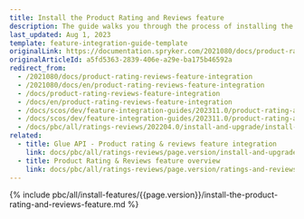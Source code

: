 ```yaml
---
title: Install the Product Rating and Reviews feature
description: The guide walks you through the process of installing the Product Reviews feature in your project.
last_updated: Aug 1, 2023
template: feature-integration-guide-template
originalLink: https://documentation.spryker.com/2021080/docs/product-rating-reviews-feature-integration
originalArticleId: a5fd5363-2839-406e-a29e-ba175b46592a
redirect_from:
  - /2021080/docs/product-rating-reviews-feature-integration
  - /2021080/docs/en/product-rating-reviews-feature-integration
  - /docs/product-rating-reviews-feature-integration
  - /docs/en/product-rating-reviews-feature-integration
  - /docs/scos/dev/feature-integration-guides/202311.0/product-rating-and-reviews-feature-integration.html
  - /docs/scos/dev/feature-integration-guides/202311.0/product-rating-and-reviews-feature-integration.html  
  - /docs/pbc/all/ratings-reviews/202204.0/install-and-upgrade/install-the-product-rating-and-reviews-feature.html
related:
  - title: Glue API - Product rating & reviews feature integration
    link: docs/pbc/all/ratings-reviews/page.version/install-and-upgrade/install-the-product-rating-and-reviews-glue-api.html
  - title: Product Rating & Reviews feature overview
    link: docs/pbc/all/ratings-reviews/page.version/ratings-and-reviews.html
---
```

{% include pbc/all/install-features/{{page.version}}/install-the-product-rating-and-reviews-feature.md %} <!-- To edit, see /_includes/pbc/all/install-features/202311.0/install-the-product-rating-and-reviews-feature.md -->

